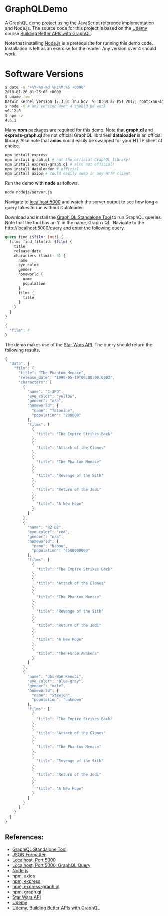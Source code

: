 # GraphQLDemo

A GraphQL demo project using the JavaScript reference implementation and Node.js.
The source code for this project is based on the [Udemy][udemy]
course [Building Better APIs with GraphQL][udemy-graphql].

Note that installing [Node.js][nodejs] is a prerequisite for running this demo code.
Installation is left as an exercise for the reader.
Any version over 4 should work.

# Software Versions

```sh
$ date -u "+%Y-%m-%d %H:%M:%S +0000"
2018-01-26 01:25:02 +0000
$ uname -vm
Darwin Kernel Version 17.3.0: Thu Nov  9 18:09:22 PST 2017; root:xnu-4570.31.3~1/RELEASE_X86_64 x86_64
$ node -v # any version over 4 should be work
v6.12.0
$ npm -v
4.6.1
```

Many **npm** packages are required for this demo.
Note that **graph.ql** and **express-graph.ql** are not official GraphQL libraries!
**dataloader** is an official library.
Also note that **axios** could easily be swapped for your HTTP client of choice.

```sh
npm install express
npm install graph.ql # not the official GraphQL library!
npm install express-graph.ql # also not official!
npm install dataloader # official
npm install axios # could easily swap in any HTTP client
```

Run the demo with **node** as follows.

```sh
node nodejs/server.js
```

Navigate to [localhost:5000][localhost-5000] and watch the server output to see how long a query
takes to run without Dataloader.

Download and install the [GraphiQL Standalone Tool][graphiql-standalone] to run GraphQL queries.
Note that the tool has an 'i' in the name, Graph *i* QL.
Navigate to the [http://localhost:5000/query][localhost-5000-query] and enter the following query.

```graphql
query find ($film: Int!) {
  film: find_film(id: $film) {
    title
    release_date
    characters (limit: 3) {
      name
      eye_color
      gender
      homeworld {
        name
        population
      }
      films {
        title
      }
    }
  }
}
```

```javascript
{
  "film": 4
}
```

The demo makes use of the [Star Wars API][star-wars-api].
The query should return the following results.

```javascript
{
  "data": {
    "film": {
      "title": "The Phantom Menace",
      "release_date": "1999-05-19T00:00:00.000Z",
      "characters": [
        {
          "name": "C-3PO",
          "eye_color": "yellow",
          "gender": "n/a",
          "homeworld": {
            "name": "Tatooine",
            "population": "200000"
          },
          "films": [
            {
              "title": "The Empire Strikes Back"
            },
            {
              "title": "Attack of the Clones"
            },
            {
              "title": "The Phantom Menace"
            },
            {
              "title": "Revenge of the Sith"
            },
            {
              "title": "Return of the Jedi"
            },
            {
              "title": "A New Hope"
            }
          ]
        },
        {
          "name": "R2-D2",
          "eye_color": "red",
          "gender": "n/a",
          "homeworld": {
            "name": "Naboo",
            "population": "4500000000"
          },
          "films": [
            {
              "title": "The Empire Strikes Back"
            },
            {
              "title": "Attack of the Clones"
            },
            {
              "title": "The Phantom Menace"
            },
            {
              "title": "Revenge of the Sith"
            },
            {
              "title": "Return of the Jedi"
            },
            {
              "title": "A New Hope"
            },
            {
              "title": "The Force Awakens"
            }
          ]
        },
        {
          "name": "Obi-Wan Kenobi",
          "eye_color": "blue-gray",
          "gender": "male",
          "homeworld": {
            "name": "Stewjon",
            "population": "unknown"
          },
          "films": [
            {
              "title": "The Empire Strikes Back"
            },
            {
              "title": "Attack of the Clones"
            },
            {
              "title": "The Phantom Menace"
            },
            {
              "title": "Revenge of the Sith"
            },
            {
              "title": "Return of the Jedi"
            },
            {
              "title": "A New Hope"
            }
          ]
        }
      ]
    }
  }
}
```

## References:

- [GraphiQL Standalone Tool][graphiql-standalone]
- [JSON Formatter][json-formatter]
- [Localhost, Port 5000][localhost-5000]
- [Localhost, Port 5000, GraphQL Query][localhost-5000-query]
- [Node.js][nodejs]
- [npm, axios][npm-axios]
- [npm, express][npm-express]
- [npm, express-graph.ql][npm-express-graphiql]
- [npm, graph.ql][npm-graphql]
- [Star Wars API][star-wars-api]
- [Udemy][udemy]
- [Udemy, Building Better APIs with GraphQL][udemy-graphql]

[graphiql-standalone]: https://github.com/skevy/graphiql-app
[json-formatter]: https://jsonformatter.curiousconcept.com
[localhost-5000]: http://localhost:5000
[localhost-5000-query]: http://localhost:5000/query
[nodejs]: https://nodejs.org/
[npm-axios]: https://www.npmjs.com/package/axios
[npm-express]: https://www.npmjs.com/package/express
[npm-express-graphiql]: https://www.npmjs.com/package/express-graph.ql
[npm-graphql]: https://www.npmjs.com/package/graph.ql
[star-wars-api]: https://swapi.co
[udemy]: https://www.udemy.com
[udemy-graphql]: https://www.udemy.com/building-better-apis-with-graphql/

